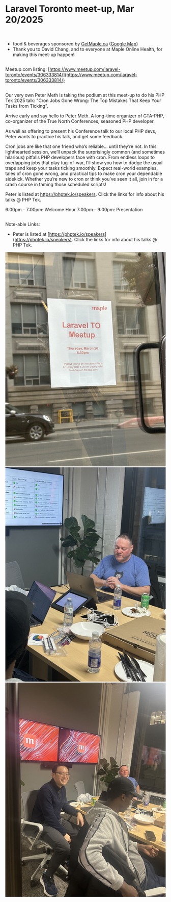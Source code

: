 # Laravel Toronto meet-up, Mar 20/2025
<br>

- food & beverages sponsored by [GetMaple.ca](https://getmaple.ca) ([Google Map]([https://maps.app.goo.gl/85Bdft6xLCHLyM6n6](https://maps.app.goo.gl/k5dd3RNXotiE331r7)))
- Thank you to David Chang, and to everyone at Maple Online Health, for making this meet-up happen!

##
Meetup.com listing: [https://www.meetup.com/laravel-toronto/events/306333814/](https://www.meetup.com/laravel-toronto/events/306333814/)

##
Our very own Peter Meth is taking the podium at this meet-up to do his PHP Tek 2025 talk: "Cron Jobs Gone Wrong: The Top Mistakes That Keep Your Tasks from Ticking".

Arrive early and say hello to Peter Meth. A long-time organizer of GTA-PHP, co-organizer of the True North Conferences, seasoned PHP developer.

As well as offering to present his Conference talk to our local PHP devs, Peter wants to practice his talk, and get some feedback.

Cron jobs are like that one friend who’s reliable… until they’re not. In this lighthearted session, we’ll unpack the surprisingly common (and sometimes hilarious) pitfalls PHP developers face with cron. From endless loops to overlapping jobs that play tug-of-war, I’ll show you how to dodge the usual traps and keep your tasks ticking smoothly. Expect real-world examples, tales of cron gone wrong, and practical tips to make cron your dependable sidekick. Whether you’re new to cron or think you’ve seen it all, join in for a crash course in taming those scheduled scripts!

Peter is listed at https://phptek.io/speakers. Click the links for info about his talks @ PHP Tek.

6:00pm - 7:00pm: Welcome Hour
7:00pm - 9:00pm: Presentation


##
Note-able Links:
- Peter is listed at [https://phptek.io/speakers](https://phptek.io/speakers). Click the links for info about his talks @ PHP Tek.

![Welcome!](/laravel_toronto_2025mar20_03.jpg)
![Presentation](/laravel_toronto_2025mar20_01.jpg)
![Post presentation round table](/laravel_toronto_2025mar20_02.jpg)
